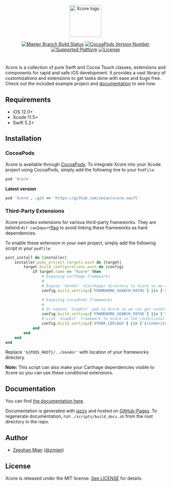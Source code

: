 <p align="center">
<img src="Resources/xcoreLogo.svg" alt="Xcore logo" height=100>
</p>
<p align="center">
    <a href="https://travis-ci.org/zmian/xcore.swift"><img src="https://travis-ci.org/zmian/xcore.swift.svg?branch=master" alt="Master Branch Build Status"></a>
  <a href="http://cocoapods.org/pods/Xcore"><img src="https://img.shields.io/cocoapods/v/Xcore.svg?style=flat" alt="CocoaPods Version Number"></a>
  <a href="http://cocoapods.org/pods/Xcore"><img src="https://img.shields.io/cocoapods/p/Xcore.svg?style=flat" alt="Supported Platform"></a>
    <a href="http://cocoapods.org/pods/Xcore"><img src="https://img.shields.io/cocoapods/l/Xcore.svg?style=flat" alt="License"></a>
</p>
<h1></h1>

Xcore is a collection of pure Swift and Cocoa Touch classes, extensions and components for rapid and safe iOS development. It provides a vast library of customizations and extensions to get tasks done with ease and bugs free. Check out the included example project and [documentation](https://zmian.github.io/xcore.swift) to see how.

## Requirements
* iOS 12.0+
* Xcode 11.5+
* Swift 5.2+

## Installation

### CocoaPods

Xcore is available through [CocoaPods](http://cocoapods.org). To integrate Xcore into your Xcode project using CocoaPods, simply add the following line to your `Podfile`:

```ruby
pod 'Xcore'
```

**Latest version**

```ruby
pod 'Xcore', :git => 'https://github.com/zmian/xcore.swift'
```

### Third-Party Extensions

Xcore provides extensions for various third-party frameworks. They are behind `#if canImport`[flag](https://github.com/apple/swift-evolution/blob/master/proposals/0075-import-test.md) to avoid linking these frameworks as hard dependencies.

To enable these extension in your own project, simply add the following script in your `podfile`:

```ruby
post_install do |installer|
    installer.pods_project.targets.each do |target|
        target.build_configurations.each do |config|
            if target.name == "Xcore" then
                # Exposing Carthage frameworks
                #
                # Expose `Vendor` (Carthage) directory to Xcore so we can get conditional extensions.
                config.build_settings['FRAMEWORK_SEARCH_PATHS'] ||= ['$(inherited)', '${PODS_ROOT}/../Vendor']

                # Exposing CocoaPods frameworks
                #
                # Or expose `SnapKit` pod to Xcore so we can get conditional extensions.
                config.build_settings['FRAMEWORK_SEARCH_PATHS'] ||= ['$(inherited)', '${PODS_CONFIGURATION_BUILD_DIR}/SnapKit']
                # Link `SnapKit` framework to Xcore so the conditional canImport flag works.
                config.build_settings['OTHER_LDFLAGS'] ||= ['$(inherited)', '-framework "SnapKit"']
            end
        end
    end
end
```

Replace `'${PODS_ROOT}/../Vendor'` with location of your frameworks directory.

**Note:** This script can also make your Carthage dependencies visible to Xcore so you can use these conditional extensions.

## Documentation

You can find [the documentation here](https://zmian.github.io/xcore.swift).

Documentation is generated with [jazzy](https://github.com/realm/jazzy) and hosted on [GitHub-Pages](https://pages.github.com). To regenerate documentation, run `./scripts/build_docs.sh` from the root directory in the repo.

## Author

- [Zeeshan Mian](https://github.com/zmian) ([@zmian](https://twitter.com/zmian))

## License

Xcore is released under the MIT license. [See LICENSE](https://github.com/zmian/xcore.swift/blob/master/LICENSE) for details.
